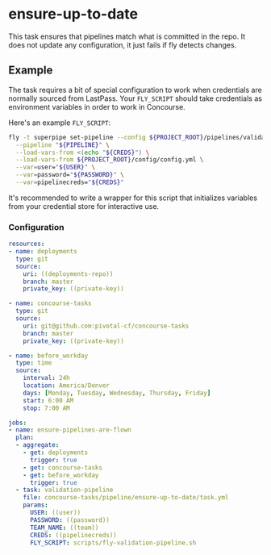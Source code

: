 # ensure-up-to-date

This task ensures that pipelines match what is committed in the repo. It does
not update any configuration, it just fails if fly detects changes.

## Example

The task requires a bit of special configuration to work when credentials are
normally sourced from LastPass. Your `FLY_SCRIPT` should take credentials as
environment variables in order to work in Concourse.

Here's an example `FLY_SCRIPT`:
```bash
fly -t superpipe set-pipeline --config ${PROJECT_ROOT}/pipelines/validation.yml \
  --pipeline "${PIPELINE}" \
  --load-vars-from <(echo "${CREDS}") \
  --load-vars-from ${PROJECT_ROOT}/config/config.yml \
  --var=user="${USER}" \
  --var=password="${PASSWORD}" \
  --var=pipelinecreds="${CREDS}"
```

It's recommended to write a wrapper for this script that initializes variables
from your credential store for interactive use.

### Configuration

```yaml
resources:
- name: deployments
  type: git
  source:
    uri: ((deployments-repo))
    branch: master
    private_key: ((private-key))

- name: concourse-tasks
  type: git
  source:
    uri: git@github.com:pivotal-cf/concourse-tasks
    branch: master
    private_key: ((private-key))

- name: before_workday
  type: time
  source:
    interval: 24h
    location: America/Denver
    days: [Monday, Tuesday, Wednesday, Thursday, Friday]
    start: 6:00 AM
    stop: 7:00 AM

jobs:
- name: ensure-pipelines-are-flown
  plan:
  - aggregate:
    - get: deployments
      trigger: true
    - get: concourse-tasks
    - get: before_workday
      trigger: true
  - task: validation-pipeline
    file: concourse-tasks/pipeline/ensure-up-to-date/task.yml
    params:
      USER: ((user))
      PASSWORD: ((password))
      TEAM_NAME: ((team))
      CREDS: ((pipelinecreds))
      FLY_SCRIPT: scripts/fly-validation-pipeline.sh
```
